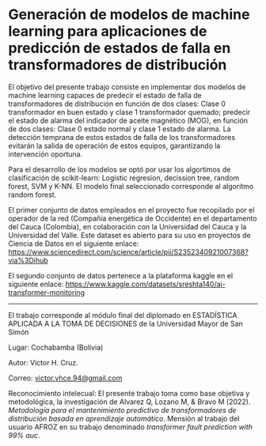# Generación de modelos de machine learning para aplicaciones de predicción de estados de falla en transformadores de distribución

El objetivo del presente trabajo consiste en implementar dos modelos de machine learning capaces de predecir el estado de falla de transformadores de distribución en función de dos clases: Clase 0 transformador en buen estado y clase 1 transformador quemado; predecir el estado de alarma del indicador de aceite magnético (MOG), en función de dos clases: Clase 0 estado normal y clase 1 estado de alarma. La detección temprana de estos estados de falla de los transformadores evitarán la salida de operación de estos equipos, garantizando la intervención oportuna.  

Para el desarrollo de los modelos se optó por usar los algortimos de clasificación de scikit-learn: Logistic regresion, decission tree, random forest, SVM y K-NN. El modelo final seleccionado corresponde al algoritmo random forest.

El primer conjunto de datos empleados en el proyecto fue recopilado por el operador de la red (Compañía energética de Occidente) en el departamento del Cauca (Colombia), en colaboración con la Universidad del Cauca y la Universidad del Valle. Este dataset es abierto para su uso en proyectos de Ciencia de Datos en el siguiente enlace: https://www.sciencedirect.com/science/article/pii/S2352340921007368?via%3Dihub

El segundo conjunto de datos pertenece a la plataforma kaggle en el siguiente enlace: https://www.kaggle.com/datasets/sreshta140/ai-transformer-monitoring 

______

El trabajo corresponde al módulo final del diplomado en ESTADÍSTICA APLICADA A LA TOMA DE DECISIONES de la Universidad Mayor de San Simón 

Lugar: Cochabamba (Bolivia)

Autor: Victor H. Cruz.

Correo: victor.vhce.94@gmail.com

Reconocimiento intelecual: El presente trabajo toma como base objetiva y metodológica, la investigación de Alvarez Q, Lozano M, & Bravo M (2022). *Metodología para el mantenimiento predictivo de transformadores de distribución basada en aprendizaje automático*. Mensión al trabajo del usuario AFROZ en su trabajo denominado *transformer fault prediction with 99% auc*. 
